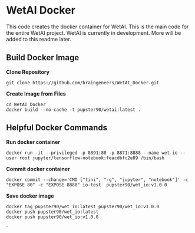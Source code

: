 # WetAI Docker

This code creates the docker container for WetAI. This is the main code for the entire WetAI project. WetAI is currently in development. More will be added to this readme later.

## Build Docker Image
**Clone Repository**

`git clone https://github.com/braingeneers/WetAI_Docker.git`

**Create Image from Files**
```
cd WetAI_Docker
docker build --no-cache -t pupster90/wetai:latest .  
```

## Helpful Docker Commands
**Run docker container**

`docker run -it --privileged -p 8891:80 -p 8871:8888 --name wet-io --user root jupyter/tensorflow-notebook:feacdbfc2e89 /bin/bash `

**Commit docker container**

`docker commit --change='CMD ["tini", "-g", "jupyter", "notebook"]' -c "EXPOSE 80" -c "EXPOSE 8888" io-test  pupster90/wet_io:v1.0.0`

**Save docker image**
```
docker tag pupster90/wet_io:latest pupster90/wet_io:v1.0.0
docker push pupster90/wet_io:latest
docker push pupster90/wet_io:v1.0.0
```
`
